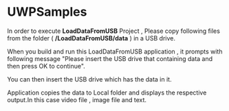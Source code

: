 # UWPSamples

In order to execute **LoadDataFromUSB** Project , Please copy following files from the folder ( **/LoadDataFromUSB/data** ) in a USB drive.

When you build and run this LoadDataFromUSB application , it prompts with following message
"Please insert the USB drive that containing data and then press OK to continue".

You can then insert the USB drive which has the data in it.

Application copies the data to Local folder and displays the respective output.In this case video file , image file and text.
